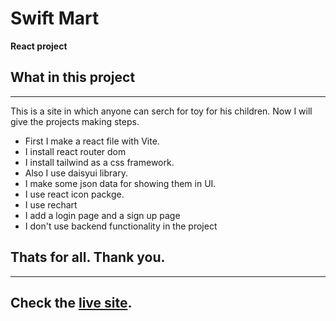 # **Swift Mart**
**React project**

## What in this project
---
This is a site in which anyone can serch for toy for his children. Now I will give the projects making steps.
- First I make a react file with Vite.
- I install react router dom
- I install tailwind as a css framework.
- Also I use daisyui library.
- I make some json data for showing them in UI. 
- I use react icon packge.
- I use rechart
- I add a login page and a sign up page
- I don't use backend functionality in the project
## Thats for all. Thank you.
---
## Check the [live site](https://647c26a14cd97678d4081327--helpful-dolphin-91c920.netlify.app/).
